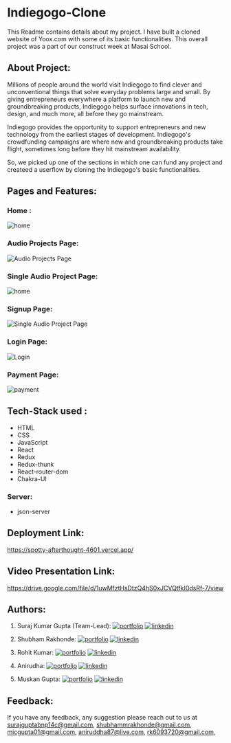 
# Indiegogo-Clone 
This Readme contains details about my project. I have built a cloned website of Yoox.com with some of its basic functionalities. This overall project was a part of our construct week at Masai School. 

## About Project:

Millions of people around the world visit Indiegogo to find clever and unconventional things that solve everyday problems large and small. By giving entrepreneurs everywhere a platform to launch new and groundbreaking products, Indiegogo helps surface innovations in tech, design, and much more, all before they go mainstream. 

Indiegogo provides the opportunity to support entrepreneurs and new technology from the earliest stages of development. Indiegogo's crowdfunding campaigns are where new and groundbreaking products take flight, sometimes long before they hit mainstream availability. 

So, we picked up one of the sections in which one can fund any project and createed a userflow by cloning the Indiegogo's basic functionalities. 

## Pages and Features: 

### Home : 
![home](https://i.imgur.com/PAJIb2C.png) 

### Audio Projects Page: 
![Audio Projects Page](https://i.imgur.com/U6MVmXV.png) 

### Single Audio Project Page: 
![home](https://i.imgur.com/AUeWQy6.png) 

### Signup Page: 
![Single Audio Project Page](https://i.imgur.com/zMvozsf.png) 

### Login Page: 
![Login](https://i.imgur.com/eEKV9VH.png) 

### Payment Page: 
![payment](https://i.imgur.com/rusMMW2.png) 

## Tech-Stack used : 
- HTML
- CSS 
- JavaScript 
- React
- Redux 
- Redux-thunk 
- React-router-dom
- Chakra-UI 

### Server: 
- json-server 

## Deployment Link: 
 https://spotty-afterthought-4601.vercel.app/

## Video Presentation Link: 
 https://drive.google.com/file/d/1uwMfztHsDtzQ4hS0xJCVQtfkI0dsRf-7/view

## Authors: 

1. Suraj Kumar Gupta (Team-Lead):
[![portfolio](https://img.shields.io/badge/my_portfolio-000?style=for-the-badge&logo=ko-fi&logoColor=white)](https://github.com/Surajbnp)
[![linkedin](https://img.shields.io/badge/linkedin-0A66C2?style=for-the-badge&logo=linkedin&logoColor=white)](https://www.linkedin.com/in/suraj-kumar-gupta-058191222/) 

2. Shubham Rakhonde:
[![portfolio](https://img.shields.io/badge/my_portfolio-000?style=for-the-badge&logo=ko-fi&logoColor=white)](https://github.com/Shubham0442)
[![linkedin](https://img.shields.io/badge/linkedin-0A66C2?style=for-the-badge&logo=linkedin&logoColor=white)](https://www.linkedin.com/in/shubham-rakhonde-102964166/) 

3. Rohit Kumar: 
[![portfolio](https://img.shields.io/badge/my_portfolio-000?style=for-the-badge&logo=ko-fi&logoColor=white)](https://github.com/rk6093720)
[![linkedin](https://img.shields.io/badge/linkedin-0A66C2?style=for-the-badge&logo=linkedin&logoColor=white)](https://www.linkedin.com/in/rohit-kumar-6b1b421a9/) 

4. Anirudha: 
[![portfolio](https://img.shields.io/badge/my_portfolio-000?style=for-the-badge&logo=ko-fi&logoColor=white)](https://github.com/Aniruddha8787)
[![linkedin](https://img.shields.io/badge/linkedin-0A66C2?style=for-the-badge&logo=linkedin&logoColor=white)](https://www.linkedin.com/in/anirudh87/) 

5. Muskan Gupta: 
[![portfolio](https://img.shields.io/badge/my_portfolio-000?style=for-the-badge&logo=ko-fi&logoColor=white)](https://github.com/mayra111)
[![linkedin](https://img.shields.io/badge/linkedin-0A66C2?style=for-the-badge&logo=linkedin&logoColor=white)](https://www.linkedin.com/in/muskan-gupta01/) 

## Feedback: 
If you have any feedback, any suggestion please reach out to us at 
surajguptabnp14c@gmail.com,
shubhammrakhonde@gmail.com, 
micgupta01@gmail.com,
aniruddha87@live.com,
rk6093720@gmail.com,




